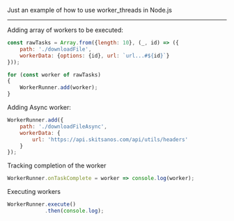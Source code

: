 Just an example of how to use worker_threads in Node.js



---



Adding array of workers to be executed:

```js
const rawTasks = Array.from({length: 10}, (_, id) => ({
    path: './downloadFile',
    workerData: {options: {id}, url: `url...#${id}`}
}));

for (const worker of rawTasks)
{
    WorkerRunner.add(worker);
}
```



Adding Async worker:

```js
WorkerRunner.add({
    path: './downloadFileAsync',
    workerData: {
        url: 'https://api.skitsanos.com/api/utils/headers'
    }
});
```



Tracking completion of the worker

```js
WorkerRunner.onTaskComplete = worker => console.log(worker);
```



Executing workers

```js
WorkerRunner.execute()
            .then(console.log);
```

